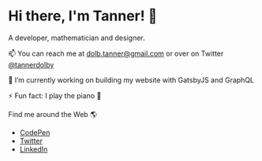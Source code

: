 # Hi there, I'm Tanner! 👋

A developer, mathematician and designer.

📫 You can reach me at dolb.tanner@gmail.com or over on Twitter [@tannerdolby](https://twitter.com/tannerdolby)

🔭 I’m currently working on building my website with GatsbyJS and GraphQL

⚡ Fun fact: I play the piano 🎹

Find me around the Web 🌎
* [CodePen](https://codepen.io/tannerdolby)
* [Twitter](https://codepen.io/tannerdolby)
* [LinkedIn](https://www.linkedin.com/in/tanner-dolby/)


